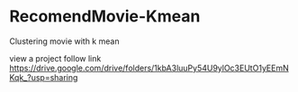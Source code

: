 # RecomendMovie-Kmean
Clustering movie with k mean

view a project follow link 
https://drive.google.com/drive/folders/1kbA3luuPy54U9ylOc3EUtO1yEEmNKqk_?usp=sharing
